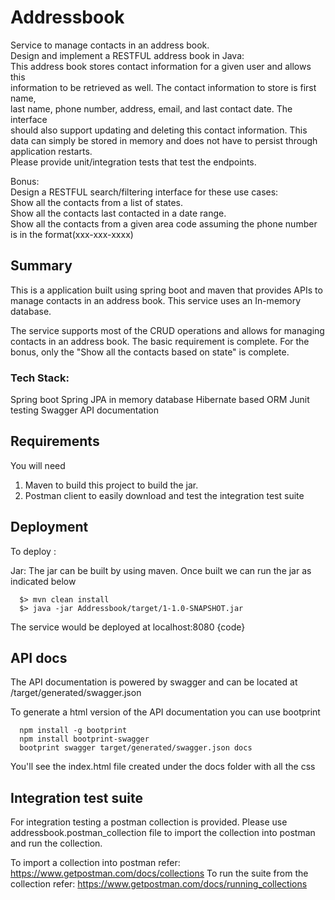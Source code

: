# Addressbook
Service to manage contacts in an address book.<br/>
Design	and	implement	a	RESTFUL	address	book in	Java:<br/>
This	address	book	stores	contact	information	for	a	given	user	and	allows	this	
information	to	be	retrieved	as	well.	The	contact	information	to	store	is	first	name,	
last	name,	phone	number,	address,	email,	and	last	contact	date.	The	interface	
should	also	support	updating	and	deleting	this	contact	information.	This	data	can	
simply	be	stored	in	memory	and	does	not	have	to	persist	through	application	
restarts.	
Please	provide	unit/integration	tests	that	test	the	endpoints.


Bonus:<br/>	
     Design	a	RESTFUL	search/filtering	interface	for	these	use	cases:<br/>
     Show	all	the	contacts	from	a	list	of	states.<br/>
     Show	all	the	contacts	last	contacted	in	a	date	range.<br/>
     Show	all	the	contacts	from	a	given	area	code	assuming	the	phone	number	
     is	in	the	format(xxx-xxx-xxxx)

## Summary
This is a application built using spring boot and maven that provides APIs to manage contacts in an address book. This service uses an In-memory database.

The service supports most of the CRUD operations and allows for managing contacts in an address book.
The basic requirement is complete. For the bonus, only the "Show	all	the	contacts	based on state" is complete.


### Tech Stack:

Spring boot
Spring JPA in memory database
Hibernate based ORM
Junit testing
Swagger API documentation

## Requirements

You will need<br/>

1) Maven to build this project to build the jar.<br/>
2) Postman client to easily download and test the integration test suite

## Deployment

To deploy :

Jar: The jar can be built by using maven. Once built we can run the jar as indicated below


      $> mvn clean install
      $> java -jar Addressbook/target/1-1.0-SNAPSHOT.jar
      
      
The service would be deployed at localhost:8080
{code}

## API docs

The API documentation is powered by swagger and can be located at /target/generated/swagger.json

To generate a html version of the API documentation you can use bootprint



      npm install -g bootprint
      npm install bootprint-swagger 
      bootprint swagger target/generated/swagger.json docs
      
You'll see the index.html file created under the docs folder with all the css

## Integration test suite

For integration testing a postman collection is provided. Please use addressbook.postman_collection file to import the collection into postman and run the collection.

To import a collection into postman refer: https://www.getpostman.com/docs/collections To run the suite from the collection refer: https://www.getpostman.com/docs/running_collections




